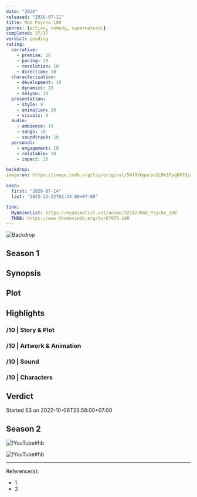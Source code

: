 ```yaml
---
date: "2020"
released: "2016-07-11"
title: Mob Psycho 100
genres: [action, comedy, supernatural]
completed: 37/37
verdict: pending
rating:
  narrative:
    - premise: 10
    - pacing: 10
    - resolution: 10
    - direction: 10
  characterization:
    - development: 10
    - dynamics: 10
    - seiyuu: 10
  presentation:
    - style: 9
    - animation: 10
    - visuals: 9
  audio:
    - ambience: 10
    - songs: 10
    - soundtrack: 10
  personal:
    - engagement: 10
    - relatable: 10
    - impact: 10

backdrop: 
image:en: https://image.tmdb.org/t/p/original/5Wf9Y6gucbu1LMe1FyqD8TQjaNM.jpg

seen:
  first: "2020-07-14"
  last: "2022-12-22T02:24:00+07:00"

link:
  MyAnimeList: https://myanimelist.net/anime/32182/Mob_Psycho_100
  TMDB: https://www.themoviedb.org/tv/67075-100
---
```


![Backdrop]()

<!-- SEASON DIVIDER -->
## Season 1

## Synopsis

## Plot

## Highlights

### /10 | Story & Plot

### /10 | Artwork & Animation

### /10 | Sound

### /10 | Characters

## Verdict

Started S3 on 2022-10-06T23:58:00+07:00

<!-- SPOILERS -->

<!-- SEASON DIVIDER -->
## Season 2

<!-- SPOILERS -->

![!YouTube#hb](psQY-6KjyIA "Mob Psycho 100 II OP Breakdown")

<!-- CLOSING -->

![!YouTube#hb](k-DyIWF0h-8 "Mob Psycho 100 - Favorite Anime")

---
Reference(s):

- 1
- 2
